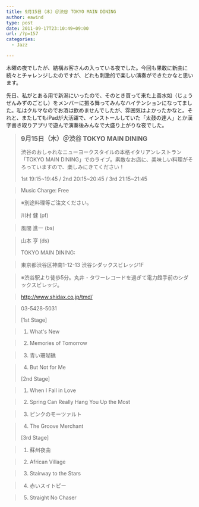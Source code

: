 ```yaml
---
title: 9月15日（木）＠渋谷 TOKYO MAIN DINING
author: eawind
type: post
date: 2011-09-17T23:10:49+09:00
url: /?p=157
categories:
  - Jazz

---
```

木曜の夜でしたが、結構お客さんの入っている夜でした。今回も果敢に新曲に続々とチャレンジしたのですが、どれも刺激的で楽しい演奏ができたかなと思います。

先日、私がとある用で新潟にいったので、そのとき買って来た上善水如（じょうぜんみずのごとし）をメンバーに振る舞ってみんなハイテンションになってました。私はクルマなのでお酒は飲めませんでしたが、雰囲気はよかったかなと。それと、またしてもiPadが大活躍で、インストールしていた「太鼓の達人」とか漢字書き取りアプリで遊んで演奏後みんなで大盛り上がりな夜でした。

> **<big>9月15日（木）＠渋谷 TOKYO MAIN DINING</big>**
> 
> 渋谷のおしゃれなニューヨークスタイルの本格イタリアンレストラン「TOKYO MAIN DINING」でのライブ。素敵なお店に、美味しい料理がそろっていますので、楽しみにきてください！
> 
> 1st 19:15~19:45 / 2nd 20:15~20:45 / 3rd 21:15~21:45
  
> Music Charge: Free
  
> ※別途料理等ご注文ください。
> 
> 川村 健 (pf)
  
> 風間 進一 (bs)
  
> 山本 亨 (ds)
> 
> TOKYO MAIN DINING:
  
> 東京都渋谷区神南1-12-13 渋谷シダックスビレッジ1F
  
> ※渋谷駅より徒歩5分。丸井・タワーレコードを過ぎて電力館手前のシダックスビレッジ。
  
> http://www.shidax.co.jp/tmd/
  
> 03-5428-5031
> 
> [1st Stage]
  
> 1. What's New
  
> 2. Memories of Tomorrow
  
> 3. 青い珊瑚礁
  
> 4. But Not for Me
> 
> [2nd Stage]
  
> 1. When I Fall in Love
  
> 2. Spring Can Really Hang You Up the Most
  
> 3. ピンクのモーツァルト
  
> 4. The Groove Merchant
> 
> [3rd Stage]
  
> 1. 蘇州夜曲
  
> 2. African Village
  
> 3. Stairway to the Stars
  
> 4. 赤いスイトピー
  
> 5. Straight No Chaser
